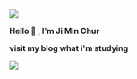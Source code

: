 <img src="https://capsule-render.vercel.app/api?type=waving&color=ddd6f3&height=150&section=header" />

<p align="center">

**Hello 👋 , I'm Ji Min Chur**

**visit my blog what i'm studying**

[<img src="https://img.shields.io/badge/Github_Blog-8B89CC?style=for-the-badge&logo=About.me&logoColor=white" />](https://jiminchur.github.io/)

</p>


